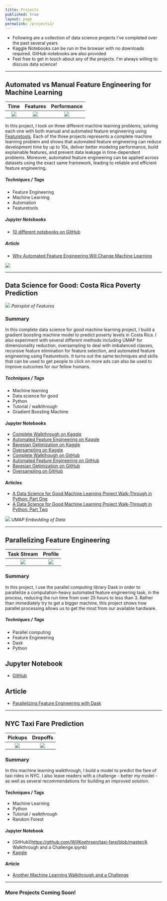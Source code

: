 ```yaml
---
title: Projects
published: true
layout: page
permalink: /projects2/
---
```


* Following are a collection of data science projects I've completed over the past several years
* Kaggle Notebooks can be run in the browser with no downloads required. GitHub notebooks are also provided
* Feel free to get in touch about any of the projects. I'm always willing to discuss data science! 

*****

## Automated vs Manual Feature Engineering for Machine Learning

Time | Features | Performance
:-:  | :-:      | :-:
![](https://cdn-images-1.medium.com/max/800/1*wRb-oxJyAg_pD--pH6Knlg.png)| ![](https://cdn-images-1.medium.com/max/800/1*6B-QTXQZgeuf_YWrCCxMpw.png)| ![](https://cdn-images-1.medium.com/max/800/1*nuRuzRMYJno7W8WckHT32A.png)

In this project, I took on three different machine learning problems, solving each one with both manual and automated feature engineering using [Featuretools](https://github.com/Featuretools/featuretools). Each of the three projects represents a complete machine learning problem and shows that automated feature engineering can reduce development time by up to 10x, deliver better modeling performance, build explainable features, and prevent data leakage in time-dependent problems. Moreover, automated feature engineering can be applied across datasets using the exact same framework, leading to reliable and efficient feature engineering.

##### Techniques / Tags

* Feature Engineering
* Machine Learning
* Automation
* Featuretools

##### Jupyter Notebooks

* [10 different notebooks on GitHub](https://github.com/Featuretools/Automated-Manual-Comparison)

##### Article

* [Why Automated Feature Engineering Will Change Machine Learning](https://towardsdatascience.com/why-automated-feature-engineering-will-change-the-way-you-do-machine-learning-5c15bf188b96)

![](https://cdn-images-1.medium.com/max/2000/1*hwh1sOK9_GcKRYA4pg9vEA.png)

*****

## Data Science for Good: Costa Rica Poverty Prediction

![](https://cdn-images-1.medium.com/max/540/1*gaQ1-4J9wwrXFv7Db4yjTQ.png)
*Pairsplot of Features*

### Summary

In this complete data science for good machine learning project, I build a gradient boosting machine model to predict poverty levels in Costa Rica. I also experiment with several different methods including UMAP for dimensionality reduction, oversampling to deal with imbalanced classes, recursive feature elimination for feature selection, and automated feature engineering using Featuretools. It turns out the same techniques and skills that can be used to get people to click on more ads can also be used to improve outcomes for our fellow humans.

##### Techniques / Tags

* Machine learning
* Data science for good
* Python
* Tutorial / walkthrough
* Gradient Boosting Machine

#### Jupyter Notebooks

* [Complete Walkthrough on Kaggle](https://www.kaggle.com/willkoehrsen/a-complete-introduction-and-walkthrough)
* [Automated Feature Engineering on Kaggle](https://www.kaggle.com/willkoehrsen/featuretools-for-good)
* [Bayesian Optimization on Kaggle](https://www.kaggle.com/willkoehrsen/bayesian-optimization)
* [Oversampling on Kaggle](https://www.kaggle.com/willkoehrsen/oversampling)
* [Complete Walkthough on GitHub](https://github.com/WillKoehrsen/data-science-for-good/blob/master/costa-rican-poverty/A%20Complete%20Walkthrough.ipynb)
* [Automated Feature Engineering on GitHub](https://github.com/WillKoehrsen/data-science-for-good/blob/master/costa-rican-poverty/2.%20Featuretools%20for%20Good.ipynb)
* [Bayesian Optimization on GitHub](https://github.com/WillKoehrsen/data-science-for-good/blob/master/costa-rican-poverty/3.%20Bayesian%20Optimization.ipynb)
* [Oversampling on GitHub](https://github.com/WillKoehrsen/data-science-for-good/blob/master/costa-rican-poverty/4.%20Oversampling.ipynb)

#### Articles

* [A Data Science for Good Machine Learning Project Walk-Through in Python: Part One](https://towardsdatascience.com/a-data-science-for-good-machine-learning-project-walk-through-in-python-part-one-1977dd701dbc)
* [A Data Science for Good Machine Learning Project Walk-Through in Python: Part Two](https://towardsdatascience.com/a-data-science-for-good-machine-learning-project-walk-through-in-python-part-two-2773bd52daf0)

![](https://cdn-images-1.medium.com/max/540/1*F4F_vnQXiB5RjGNZUOWwug.png)
*UMAP Embedding of Data*

*****

## Parallelizing Feature Engineering

Task Stream | Profile 
:-: | :-:
![](https://cdn-images-1.medium.com/max/1200/1*xPCycSirWu3Ce-OlwxN0HA.png) | ![](https://cdn-images-1.medium.com/max/1200/1*yh3z4ZlG1a3D-ggwTwoC0w.png)

### Summary 

In this project, I use the parallel computing library Dask in order to parallelize a computation-heavy automated feature engineering task, in the process, reducing the run time from over 25 hours to less than 3. Rather than immediately try to get a bigger machine, this project shows how parallel processing allows us to get the most from our available hardware.

##### Techniques / Tags
* Parallel computing
* Feature Engineering
* Dask 
* Python

## Jupyter Notebook
* [GitHub](https://github.com/Featuretools/Automated-Manual-Comparison/blob/master/Loan%20Repayment/notebooks/Featuretools%20on%20Dask.ipynb)

## Article
* [Parallelizing Feature Engineering with Dask](https://towardsdatascience.com/parallelizing-feature-engineering-with-dask-3db88aec33b7)

*****

## NYC Taxi Fare Prediction

Pickups            |  Dropoffs
:-------------------------:|:-------------------------:
![](https://cdn-images-1.medium.com/max/600/1*pAwxGw7veApg8GN60SoTbQ.png)  |  ![](https://cdn-images-1.medium.com/max/600/1*Vy8jl9Q83pmupOj2DIHAtw.png)

### Summary

In this machine learning walkthrough, I build a model to predict the fare of taxi rides in NYC. I also leave readers with a challenge - better my model - as well as several recommendations for building an improved solution.

#### Techniques / Tags

* Machine Learning
* Python
* Tutorial / walkthrough
* Random Forest

#### Jupyter Notebook

* [GitHub](https://github.com/WillKoehrsen/taxi-fare/blob/master/A Walkthrough and
a Challenge.ipynb)
* [Kaggle](https://www.kaggle.com/willkoehrsen/a-walkthrough-and-a-challenge)

#### Article

* [Another Machine Learning Walkthrough and a Challenge](https://medium.com/p/8fae1e187a64)

*****

### More Projects Coming Soon!
